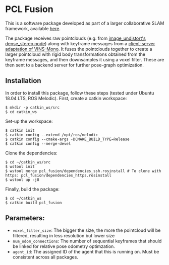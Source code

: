 # PCL Fusion

This is a software package developed as part of a larger collaborative SLAM framework, available [here](https://github.com/VIS4ROB-lab/multi_robot_coordination).  

The package receives raw pointclouds (e.g. from [image_undistort's dense_stereo node](https://github.com/ethz-asl/image_undistort)) along with keyframe messages from a [client-server adaptation of VINS-Mono](https://github.com/VIS4ROB-lab/vins_client_server/tree/feature/multi_agent). It fuses the pointclouds together to create a larger pointcloud with rigid body transformations obtained from the keyframe messages, and then downsamples it using a voxel filter. These are then sent to a backend server for further pose-graph optimization.

## Installation  
In order to install this package, follow these steps (tested under Ubuntu 18.04 LTS, ROS Melodic). First, create a catkin workspace:
```
$ mkdir -p catkin_ws/src
$ cd catkin_ws
```
Set-up the workspace:
```
$ catkin init
$ catkin config --extend /opt/ros/melodic
$ catkin config --cmake-args -DCMAKE_BUILD_TYPE=Release
$ catkin config --merge-devel
```

Clone the dependencies:
```
$ cd ~/catkin_ws/src
$ wstool init
$ wstool merge pcl_fusion/dependencies_ssh.rosinstall # To clone with https: pcl_fusion/dependencies_https.rosinstall
$ wstool up -j8
```  

Finally, build the package:
```
$ cd ~/catkin_ws
$ catkin build pcl_fusion
```  

## Parameters:
* `voxel_filter_size`: The bigger the size, the more the pointcloud will be filtered, resulting in less resolution but lower size
* `num_odom_connections`: The number of sequential keyframes that should be linked for relative pose odometry optimzation.
* `agent_id`: The assigned ID of the agent that this is running on. Must be consistent across all packages.

